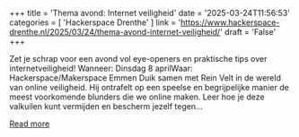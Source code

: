 +++
title = 'Thema avond: Internet veiligheid'
date = '2025-03-24T11:56:53'
categories = [ 
 'Hackerspace Drenthe' 
] 
link = 'https://www.hackerspace-drenthe.nl/2025/03/24/thema-avond-internet-veiligheid/'
draft = 'False'
+++

Zet je schrap voor een avond vol eye-openers en praktische tips over internetveiligheid! Wanneer: Dinsdag 8 aprilWaar: Hackerspace/Makerspace Emmen Duik samen met Rein Velt in de wereld van online veiligheid. Hij ontrafelt op een speelse en begrijpelijke manier de meest voorkomende blunders die we online maken. Leer hoe je deze valkuilen kunt vermijden en bescherm jezelf tegen&#8230;

[Read more](https://www.hackerspace-drenthe.nl/2025/03/24/thema-avond-internet-veiligheid/)